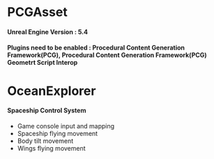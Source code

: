 # PCGAsset
#### Unreal Engine Version : 5.4
#### Plugins need to be enabled : Procedural Content Generation Framework(PCG), Procedural Content Generation Framework(PCG) Geometrt Script Interop

# OceanExplorer
 
#### Spaceship Control System
- Game console input and mapping
- Spaceship flying movement
- Body tilt movement
- Wings flying movement

